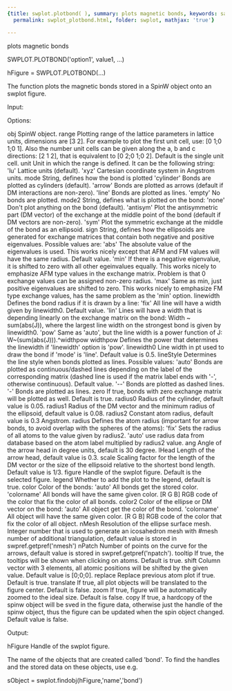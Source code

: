 ```yaml
---
{title: swplot.plotbond( ), summary: plots magnetic bonds, keywords: sample, sidebar: sw_sidebar,
  permalink: swplot_plotbond.html, folder: swplot, mathjax: 'true'}

---
```

plots magnetic bonds
 
SWPLOT.PLOTBOND('option1', value1, ...)
 
hFigure = SWPLOT.PLOTBOND(...)
 
The function plots the magnetic bonds stored in a SpinW object onto an
swplot figure.
 
Input:
 
Options:
 
obj       SpinW object.
range     Plotting range of the lattice parameters in lattice units,
          dimensions are [3 2]. For example to plot the first unit cell,
          use: [0 1;0 1;0 1]. Also the number unit cells can be given
          along the a, b and c directions: [2 1 2], that is equivalent to
          [0 2;0 1;0 2]. Default is the single unit cell.
unit      Unit in which the range is defined. It can be the following
          string:
              'lu'        Lattice units (default).
              'xyz'       Cartesian coordinate system in Angstrom units.
mode      String, defines how the bond is plotted
              'cylinder'  Bonds are plotted as cylinders (default).
              'arrow'     Bonds are plotted as arrows (default if DM
                          interactions are non-zero).
              'line'      Bonds are plotted as lines.
              'empty'     No bonds are plotted.
mode2     String, defines what is plotted on the bond:
              'none'      Don't plot anything on the bond (default).
              'antisym'   Plot the antisymmetric part (DM vector) of the 
                          exchange at the middle point of the bond
                          (default if DM vectors are non-zero).
              'sym'       Plot the symmetric exchange at the middle
                          of the bond as an ellipsoid.
sign      String, defines how the ellipsoids are generated for exchange
          matrices that contain both negative and positive eigenvalues.
          Possible values are:
              'abs'       The absolute value of the eigenvalues is used.
                          This works nicely except that AFM and FM values
                          will have the same radius. Default value.
              'min'       If there is a negative eigenvalue, it is
                          shifted to zero with all other egeinvalues
                          equally. This works nicely to emphasize AFM
                          type values in the exchange matrix. Problem is
                          that 0 exchange values can be assigned non-zero
                          radius.
              'max'       Same as min, just positive eigenvalues are
                          shifted to zero. This works nicely to emphasize
                          FM type exchange values, has the same problem
                          as the 'min' option.
linewidth Defines the bond radius if it is drawn by a line:
              'fix'       All line will have a width given by linewidth0.
                          Default value.
              'lin'       Lines will have a width that is depending 
                          linearly on the exchange matrix on the bond:
                                  Width ~ sum(abs(J)), 
                          where the largest line width on
                          the strongest bond is given by linewidth0.
              'pow'       Same as 'auto', but the line width is a
                          power function of J: W~(sum(abs(J))).^widthpow
widthpow  Defines the power that determines the linewidth if 'linewidth'
          option is 'pow'.
linewidth0 Line width in pt used to draw the bond if 'mode' is 'line'. 
          Default value is 0.5.
lineStyle Determines the line style when bonds plotted as lines. Possible
          values:
              'auto'      Bonds are plotted as continuous/dashed lines
                          depending on the label of the corresponding
                          matrix (dashed line is used if the matrix
                          label ends with '-', otherwise continuous).
                          Default value.
              '--'        Bonds are plotted as dashed lines.
              '-'         Bonds are plotted as lines.
zero      If true, bonds with zero exchange matrix will be plotted as
          well. Default is true.
radius0   Radius of the cylinder, default value is 0.05.
radius1   Radius of the DM vector and the minimum radius of the 
          ellipsoid, default value is 0.08.
radius2   Constant atom radius, default value is 0.3 Angstrom.
radius    Defines the atom radius (important for arrow bonds, to avoid
          overlap with the spheres of the atoms):
              'fix'       Sets the radius of all atoms to the value
                          given by radius2.
              'auto'      use radius data from database based on the atom
                          label multiplied by radius2 value.
ang       Angle of the arrow head in degree units, default is 30 degree.
lHead     Length of the arrow head, default value is 0.3.
scale     Scaling factor for the length of the DM vector or the size of
          the ellipsoid relative to the shortest bond length. Default 
          value is 1/3.
figure    Handle of the swplot figure. Default is the selected figure.
legend    Whether to add the plot to the legend, default is true.
color     Color of the bonds:
              'auto'      All bonds get the stored color.
              'colorname' All bonds will have the same given color.
              [R G B]     RGB code of the color that fix the color of all
                          bonds.
color2    Color of the ellipse or DM vector on the bond:
              'auto'      All object get the color of the bond.
              'colorname' All object will have the same given color.
              [R G B]     RGB code of the color that fix the color of all
                          object.
nMesh     Resolution of the ellipse surface mesh. Integer number that is
          used to generate an icosahedron mesh with #mesh number of
          additional triangulation, default value is stored in
          swpref.getpref('nmesh')
nPatch    Number of points on the curve for the arrows, default
          value is stored in swpref.getpref('npatch').
tooltip   If true, the tooltips will be shown when clicking on atoms.
          Default is true.
shift     Column vector with 3 elements, all atomic positions will be
          shifted by the given value. Default value is [0;0;0].
replace   Replace previous atom plot if true. Default is true.
translate If true, all plot objects will be translated to the figure
          center. Default is false.
zoom      If true, figure will be automatically zoomed to the ideal size.
          Default is false.
copy      If true, a hardcopy of the spinw object will be sved in the
          figure data, otherwise just the handle of the spinw object, 
          thus the figure can be updated when the spin object changed.
          Default value is false. 
 
Output:
 
hFigure           Handle of the swplot figure.
 
The name of the objects that are created called 'bond'. To find the
handles and the stored data on these objects, use e.g.
 
  sObject = swplot.findobj(hFigure,'name','bond')
 
